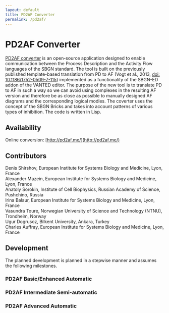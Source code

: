 ```yaml
---
layout: default
title: PD2AF Converter
permalink: /pd2af/
---
```


# PD2AF Converter

[PD2AF converter](http://pd2af.me/) is an open-source application designed to enable communication between the Process Description and the Activity Flow languages of the SBGN standard. The tool is built on the previously published template-based translation from PD to AF (Vogt et al., 2013, [doi: 10.1186/1752-0509-7-115](https://doi.org/10.1186/1752-0509-7-115)) implemented as a functionality of the SBGN-ED addon of the VANTED editor. The purpose of the new tool is to translate PD to AF in such a way so we can avoid using complexes in the resulting AF version and therefore be as close as possible to manually designed AF diagrams and the corresponding logical modles. The coverter uses the concept of the SBGN Bricks and takes into account patterns of various types of inhibition. The code is written in Lisp.

## Availability

Online conversion: [http://pd2af.me/](http://pd2af.me/)

<!-- The translation fuctuionality is implemented in Newt Editor.-->

## Contributors

Denis Shirshov, European Institute for Systems Biology and Medicine, Lyon, France  
Alexander Mazein, European Institute for Systems Biology and Medicine, Lyon, France  
Anatoly Sorokin, Institute of Cell Biophysics, Russian Academy of Science, Pushchino, Russia  
Irina Balaur, European Institute for Systems Biology and Medicine, Lyon, France  
Vasundra Toure, Norwegian University of Science and Technology (NTNU), Trondheim, Norway  
Ugur Dogrusoz, Bilkent University, Ankara, Turkey  
Charles Auffray, European Institute for Systems Biology and Medicine, Lyon, France  

## Development

The planned development is planned in a stepwise manner and assumes the following milestones.

### PD2AF Basic/Enhanced Automatic 

### PD2AF Intermediate Semi-automatic

### PD2AF Advanced Automatic

